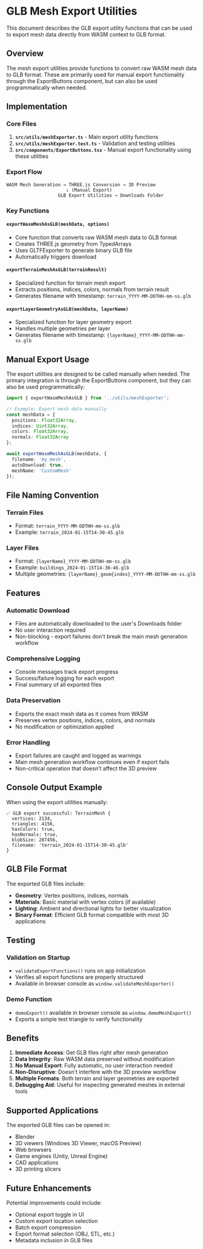 # GLB Mesh Export Utilities

This document describes the GLB export utility functions that can be used to export mesh data directly from WASM context to GLB format.

## Overview

The mesh export utilities provide functions to convert raw WASM mesh data to GLB format. These are primarily used for manual export functionality through the ExportButtons component, but can also be used programmatically when needed.

## Implementation

### Core Files

1. **`src/utils/meshExporter.ts`** - Main export utility functions
2. **`src/utils/meshExporter.test.ts`** - Validation and testing utilities
3. **`src/components/ExportButtons.tsx`** - Manual export functionality using these utilities

### Export Flow

```
WASM Mesh Generation → THREE.js Conversion → 3D Preview
                      ↓ (Manual Export)
                   GLB Export Utilities → Downloads Folder
```

### Key Functions

#### `exportWasmMeshAsGLB(meshData, options)`
- Core function that converts raw WASM mesh data to GLB format
- Creates THREE.js geometry from TypedArrays
- Uses GLTFExporter to generate binary GLB file
- Automatically triggers download

#### `exportTerrainMeshAsGLB(terrainResult)`
- Specialized function for terrain mesh export
- Extracts positions, indices, colors, normals from terrain result
- Generates filename with timestamp: `terrain_YYYY-MM-DDTHH-mm-ss.glb`

#### `exportLayerGeometryAsGLB(meshData, layerName)`
- Specialized function for layer geometry export
- Handles multiple geometries per layer
- Generates filename with timestamp: `{layerName}_YYYY-MM-DDTHH-mm-ss.glb`

## Manual Export Usage

The export utilities are designed to be called manually when needed. The primary integration is through the ExportButtons component, but they can also be used programmatically:

```typescript
import { exportWasmMeshAsGLB } from '../utils/meshExporter';

// Example: Export mesh data manually
const meshData = {
  positions: Float32Array,
  indices: Uint32Array,
  colors: Float32Array,
  normals: Float32Array
};

await exportWasmMeshAsGLB(meshData, {
  filename: 'my_mesh',
  autoDownload: true,
  meshName: 'CustomMesh'
});
```

## File Naming Convention

### Terrain Files
- Format: `terrain_YYYY-MM-DDTHH-mm-ss.glb`
- Example: `terrain_2024-01-15T14-30-45.glb`

### Layer Files
- Format: `{layerName}_YYYY-MM-DDTHH-mm-ss.glb`
- Example: `buildings_2024-01-15T14-30-46.glb`
- Multiple geometries: `{layerName}_geom{index}_YYYY-MM-DDTHH-mm-ss.glb`

## Features

### Automatic Download
- Files are automatically downloaded to the user's Downloads folder
- No user interaction required
- Non-blocking - export failures don't break the main mesh generation workflow

### Comprehensive Logging
- Console messages track export progress
- Success/failure logging for each export
- Final summary of all exported files

### Data Preservation
- Exports the exact mesh data as it comes from WASM
- Preserves vertex positions, indices, colors, and normals
- No modification or optimization applied

### Error Handling
- Export failures are caught and logged as warnings
- Main mesh generation workflow continues even if export fails
- Non-critical operation that doesn't affect the 3D preview

## Console Output Example

When using the export utilities manually:

```
✅ GLB export successful: TerrainMesh {
  vertices: 2134,
  triangles: 4156,
  hasColors: true,
  hasNormals: true,
  blobSize: 287456,
  filename: 'terrain_2024-01-15T14-30-45.glb'
}
```

## GLB File Format

The exported GLB files include:
- **Geometry**: Vertex positions, indices, normals
- **Materials**: Basic material with vertex colors (if available)
- **Lighting**: Ambient and directional lights for better visualization
- **Binary Format**: Efficient GLB format compatible with most 3D applications

## Testing

### Validation on Startup
- `validateExportFunctions()` runs on app initialization
- Verifies all export functions are properly structured
- Available in browser console as `window.validateMeshExporter()`

### Demo Function
- `demoExport()` available in browser console as `window.demoMeshExport()`
- Exports a simple test triangle to verify functionality

## Benefits

1. **Immediate Access**: Get GLB files right after mesh generation
2. **Data Integrity**: Raw WASM data preserved without modification
3. **No Manual Export**: Fully automatic, no user interaction needed
4. **Non-Disruptive**: Doesn't interfere with the 3D preview workflow
5. **Multiple Formats**: Both terrain and layer geometries are exported
6. **Debugging Aid**: Useful for inspecting generated meshes in external tools

## Supported Applications

The exported GLB files can be opened in:
- Blender
- 3D viewers (Windows 3D Viewer, macOS Preview)
- Web browsers
- Game engines (Unity, Unreal Engine)
- CAD applications
- 3D printing slicers

## Future Enhancements

Potential improvements could include:
- Optional export toggle in UI
- Custom export location selection
- Batch export compression
- Export format selection (OBJ, STL, etc.)
- Metadata inclusion in GLB files